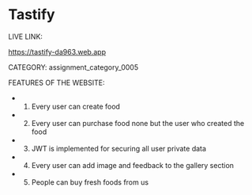 # Tastify

LIVE LINK:

https://tastify-da963.web.app

CATEGORY:
assignment_category_0005

FEATURES OF THE WEBSITE:

- 1. Every user can create food
- 2. Every user can purchase food none but the user who created the food
- 3. JWT is implemented for securing all user private data
- 4. Every user can add image and feedback to the gallery section
- 5. People can buy fresh foods from us
